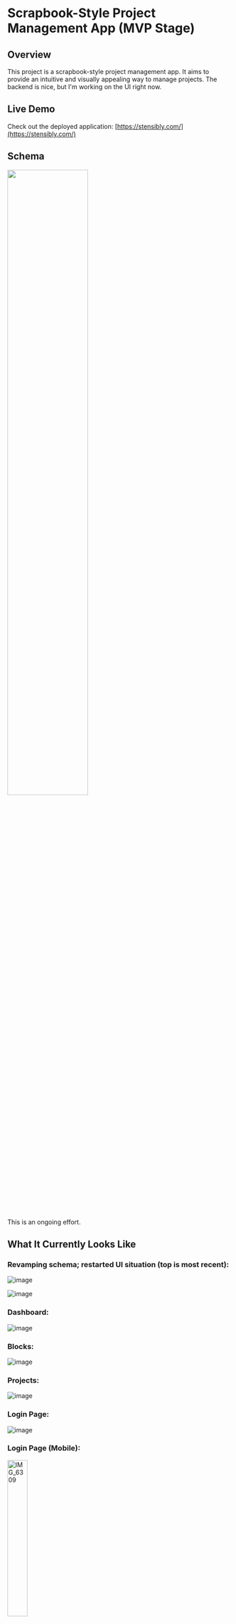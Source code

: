 # Scrapbook-Style Project Management App (MVP Stage)

## Overview

This project is a scrapbook-style project management app. It aims to provide an intuitive and visually appealing way to manage projects. The backend is nice, but I'm working on the UI right now. 

## Live Demo

Check out the deployed application: [https://stensibly.com/](https://stensibly.com/)

## Schema
<img src="https://github.com/user-attachments/assets/51b2ccab-2821-46e0-aec1-93152fecd4b1" width="60%">

This is an ongoing effort.

## What It Currently Looks Like

### Revamping schema; restarted UI situation (top is most recent):

![image](https://github.com/user-attachments/assets/724013e9-515f-4a34-9405-19c9d8a97d99)

![image](https://github.com/user-attachments/assets/cb225cc6-910e-4b15-b506-51161db6bde2)


### Dashboard:
![image](https://github.com/user-attachments/assets/f5e1507f-541c-4485-9dd7-8d6d87a25ad8)


### Blocks:

![image](https://github.com/user-attachments/assets/b41927cd-af3d-489b-9745-72b10a18d35e)


### Projects:
![image](https://github.com/user-attachments/assets/42789cb7-d1c4-478d-a7d9-3971131251da)

### Login Page:
![image](https://github.com/MikelBai/scrapbook/assets/13091533/ca45a1e3-66db-4989-9ed7-850ffe2bd770)

### Login Page (Mobile):
<img src="https://github.com/MikelBai/scrapbook/assets/13091533/7920ec02-4a31-4609-a7ab-3d9fa005620f" width="30%" alt="IMG_6309">






## Vision

The goal of this project is to make a project management app that isn't as wack as the existing options. Current key features include:

- **Visual and Textual Integration:** Incorporates images, sketches, and rich text to create detailed project descriptions and progress updates.
- **Dynamic Views:** Can toggle between different views, such as a calendar view and a scrapbook view, to visualize project timelines and progress.
- **Basic Functionality:** Has features like tagging, search, pagination, and authentication to provide a starting level of usability and user experience.

## Features Implemented (just a rehash of what's on my resume)

- **Development:** 
  - Developed a scalable, high-performance project management application leveraging cutting-edge technologies such as React Server Components, Next.js, and serverless architecture for optimal performance and SEO.
  - Implemented a robust, future-proof schema design connecting accounts, projects, blocks, tags, and multiple content types, focusing on extensible application architecture.
- **Microservices:** 
  - Created and integrated a Go microservice for image compression, containerized with Docker and deployed on AWS (ECR, Lambda, API Gateway) with a documented REST API.
- **AI Integration:** 
  - Implemented AI-powered features using Claude’s LLM API for intelligent tag suggestions and content organization to enhance user productivity.
- **Authentication & Storage:** 
  - Integrated NextAuth.js for secure authentication (email, GitHub, Google) and AWS S3 for isolated user file storage.
- **Optimization:** 
  - Optimized database queries and implemented caching strategies using React Query, significantly reducing database fetches and achieving near-instant load times and perfect PageSpeed Insights scores.
  - Developed custom hooks for efficient state management, replacing Zustand with React Query for server logic.
- **Database Migration:** 
  - Migrated the database from Vercel Postgres to Supabase, using pg_dump for 100% data preservation, and refactored the ORM layer to use Drizzle ORM for easier database management.
- **Search & Filtering:** 
  - Integrated Fuse.js for comprehensive fuzzy search and filtering across all data points.
- **UI/UX Design:** 
  - Designed and implemented a responsive UI with Tailwind CSS and shadcn/ui, featuring instant pagination, dynamic rendering, and optimized image loading.
- **Code Quality:** 
  - Conducted regular self-directed code reviews and refactoring sessions, maintaining a clean, modular code structure through pragmatic, delivery-first architectural decisions while preventing premature optimization/abstraction.
- **Design Tools:** 
  - Utilized Figma for UI/UX planning and future feature conceptualization, engaging in iterative design cycles.

## Features in Progress

- **Views & Interfaces:** 
  - Developing portfolio view, blog view, calendar view, and chat view to enhance user interaction and content management.
- **Content Previews:** 
  - Implementing rich previews for all content types to provide a more engaging and informative user experience.
- **Authentication:** 
  - Completing authentication rules to ensure secure and reliable access control.
- **Testing:** 
  - Conducting comprehensive integration tests to verify the functionality and interoperability of all components.
  - Performing authentication tests to ensure robust security measures are in place.

## Future Plans

- **Embeds from Various Websites:** Integrate embeds from platforms like Pinterest, Twitter/X, and Pixiv.
- **Chatbox Command Interface:** Develop a chatbox-like way to add content, possibly using a CLI-type format for commands.
- **Account Setup:** Expand account setup options for a more personalized user experience.
- **Mobile integration:** I want to be able to pull this up on my phone and send links here.

## Personal Note (Deeper vision?)

I store everything in a personal Discord server because I appreciate being able to access stuff from both PC and mobile, and the infinite storage (despite image compression). I like using channels and channel categories, the chat UI, and the automatic embeds for Twitter and other websites, which makes it easy to save references and pictures for inspiration. I want an app with similar functionality to Pinterest but with the ability to go offline, or at the very least browse without being bogged down by recommendation algorithms and layouts that seem to cater more to advertisers than to the end user.

This project will be deemed to have surpassed an MVP when I finalize a draft version of the scrapbook UI as well as complete the CRUD operations of images (blocks), and sort out the data relationships between images and projects. AKA, when I can loosely start considering actually using it for personal use.

## Contributing

I will read your feedback, but I'm planning on moving development to a private repo at some point.

## The artwork source?

I drew the picture(s).
